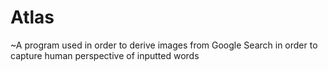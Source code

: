 # Atlas
~A program used in order to derive images from Google Search in order to capture human perspective of inputted words

